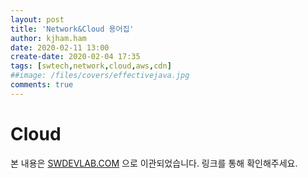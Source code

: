 ```yaml
---
layout: post
title: 'Network&Cloud 용어집'
author: kjham.ham
date: 2020-02-11 13:00
create-date: 2020-02-04 17:35
tags: [swtech,network,cloud,aws,cdn]
##image: /files/covers/effectivejava.jpg
comments: true
---
```


# Cloud

본 내용은 [SWDEVLAB.COM](https://swdevlab.com/97) 으로 이관되었습니다.
링크를 통해 확인해주세요.